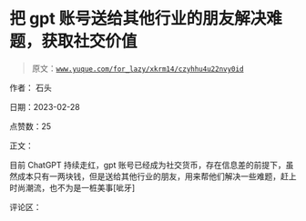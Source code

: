 # 把 gpt 账号送给其他行业的朋友解决难题，获取社交价值

> 原文：[`www.yuque.com/for_lazy/xkrm14/czyhhu4u22nvy0id`](https://www.yuque.com/for_lazy/xkrm14/czyhhu4u22nvy0id)

作者： 石头 

日期：2023-02-28 

点赞数：25 

正文： 

目前 ChatGPT 持续走红，gpt 账号已经成为社交货币，存在信息差的前提下，虽然成本只有一两块钱，但是送给其他行业的朋友，用来帮他们解决一些难题，赶上时尚潮流，也不为是一桩美事[呲牙] 

评论区： 

